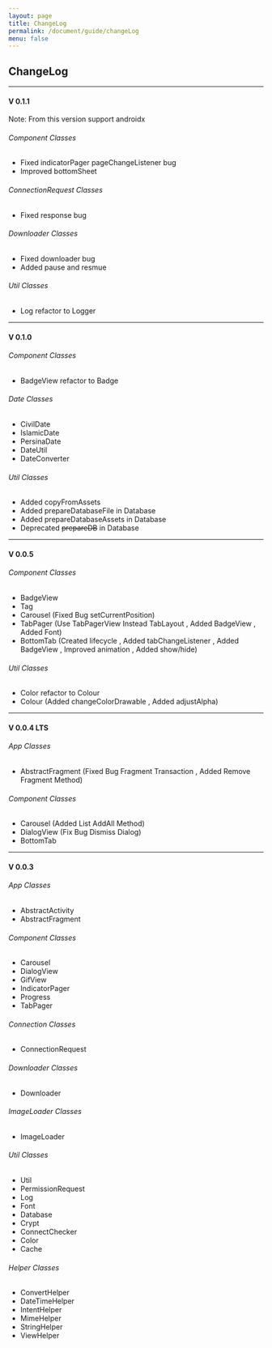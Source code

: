 ```yaml
---
layout: page
title: ChangeLog
permalink: /document/guide/changeLog
menu: false
---
```


## ChangeLog

***

#### V 0.1.1

Note: From this version support androidx

###### Component Classes

+ Fixed indicatorPager pageChangeListener bug
+ Improved bottomSheet

###### ConnectionRequest Classes

+ Fixed response bug

###### Downloader Classes

+ Fixed downloader bug
+ Added pause and resmue

###### Util Classes

+ Log refactor to Logger

***

#### V 0.1.0
###### Component Classes

+ BadgeView refactor to Badge

###### Date Classes

+ CivilDate
+ IslamicDate
+ PersinaDate
+ DateUtil
+ DateConverter

###### Util Classes

+ Added copyFromAssets
+ Added prepareDatabaseFile in Database
+ Added prepareDatabaseAssets in Database
+ Deprecated ~~prepareDB~~ in Database

***

#### V 0.0.5
###### Component Classes

+ BadgeView
+ Tag
+ Carousel (Fixed Bug setCurrentPosition)
+ TabPager (Use TabPagerView Instead TabLayout , Added BadgeView , Added Font)
+ BottomTab (Created lifecycle , Added tabChangeListener , Added BadgeView , Improved animation , Added show/hide)

###### Util Classes

+ Color refactor to Colour
+ Colour (Added changeColorDrawable , Added adjustAlpha)

***

#### V 0.0.4 LTS
###### App Classes

+ AbstractFragment (Fixed Bug Fragment Transaction , Added Remove Fragment Method)

###### Component Classes

+ Carousel (Added List AddAll Method)
+ DialogView (Fix Bug Dismiss Dialog)
+ BottomTab

***

#### V 0.0.3
###### App Classes

+ AbstractActivity
+ AbstractFragment

###### Component Classes

+ Carousel
+ DialogView
+ GifView
+ IndicatorPager
+ Progress
+ TabPager

###### Connection Classes

+ ConnectionRequest

###### Downloader Classes

+ Downloader

###### ImageLoader Classes

+ ImageLoader

###### Util Classes

+ Util
+ PermissionRequest
+ Log
+ Font
+ Database
+ Crypt
+ ConnectChecker
+ Color
+ Cache

###### Helper Classes

+ ConvertHelper
+ DateTimeHelper
+ IntentHelper
+ MimeHelper
+ StringHelper
+ ViewHelper